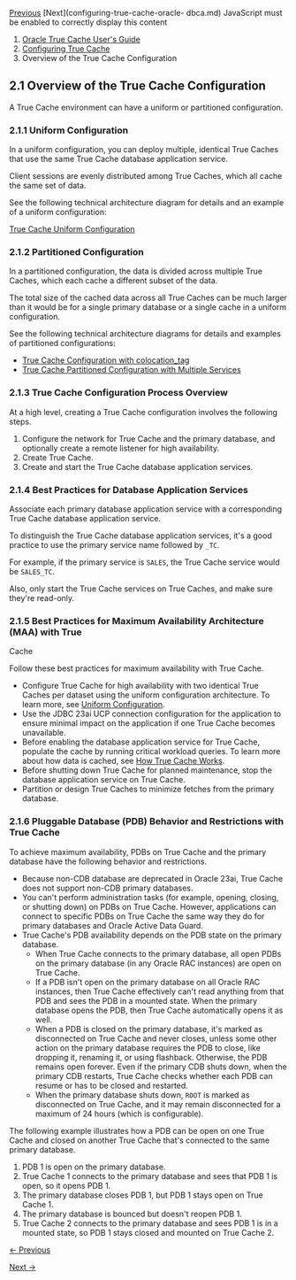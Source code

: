 [Previous](configuring-true-cache.md) [Next](configuring-true-cache-oracle-
dbca.md) JavaScript must be enabled to correctly display this content

  1. [Oracle True Cache User's Guide](index.md)
  2. [Configuring True Cache](configuring-true-cache.md)
  3. Overview of the True Cache Configuration

## 2.1 Overview of the True Cache Configuration

A True Cache environment can have a uniform or partitioned configuration.

### 2.1.1 Uniform Configuration

In a uniform configuration, you can deploy multiple, identical True Caches
that use the same True Cache database application service.

Client sessions are evenly distributed among True Caches, which all cache the
same set of data.

See the following technical architecture diagram for details and an example of
a uniform configuration:

[True Cache Uniform Configuration](../tciad/tc_uniform_conf.md)

### 2.1.2 Partitioned Configuration

In a partitioned configuration, the data is divided across multiple True
Caches, which each cache a different subset of the data.

The total size of the cached data across all True Caches can be much larger
than it would be for a single primary database or a single cache in a uniform
configuration.

See the following technical architecture diagrams for details and examples of
partitioned configurations:

  * [True Cache Configuration with colocation_tag](../tciad/tc_part_coloc_conf.md)
  * [True Cache Partitioned Configuration with Multiple Services](../tciad/tc_part_mult_conf.md)

### 2.1.3 True Cache Configuration Process Overview

At a high level, creating a True Cache configuration involves the following
steps.

  1. Configure the network for True Cache and the primary database, and optionally create a remote listener for high availability.
  2. Create True Cache.
  3. Create and start the True Cache database application services.

### 2.1.4 Best Practices for Database Application Services

Associate each primary database application service with a corresponding True
Cache database application service.

To distinguish the True Cache database application services, it's a good
practice to use the primary service name followed by `_TC`.

For example, if the primary service is `SALES`, the True Cache service would
be `SALES_TC`.

Also, only start the True Cache services on True Caches, and make sure they're
read-only.

### 2.1.5 Best Practices for Maximum Availability Architecture (MAA) with True
Cache

Follow these best practices for maximum availability with True Cache.

  * Configure True Cache for high availability with two identical True Caches per dataset using the uniform configuration architecture. To learn more, see [Uniform Configuration](overview-true-cache-configuration.md#GUID-CC75EDE3-11B2-447F-ADD0-9ED5E83D22D3 "In a uniform configuration, you can deploy multiple, identical True Caches that use the same True Cache database application service."). 
  * Use the JDBC 23ai UCP connection configuration for the application to ensure minimal impact on the application if one True Cache becomes unavailable.
  * Before enabling the database application service for True Cache, populate the cache by running critical workload queries. To learn more about how data is cached, see [How True Cache Works](overview-oracle-true-cache.md#GUID-B2A69908-5E17-4D2A-97FB-F768DDE43B32 "At a high level, here's how Oracle True Cache works."). 
  * Before shutting down True Cache for planned maintenance, stop the database application service on True Cache.
  * Partition or design True Caches to minimize fetches from the primary database.

### 2.1.6 Pluggable Database (PDB) Behavior and Restrictions with True Cache

To achieve maximum availability, PDBs on True Cache and the primary database
have the following behavior and restrictions.

  * Because non-CDB database are deprecated in Oracle 23ai, True Cache does not support non-CDB primary databases.
  * You can't perform administration tasks (for example, opening, closing, or shutting down) on PDBs on True Cache. However, applications can connect to specific PDBs on True Cache the same way they do for primary databases and Oracle Active Data Guard.
  * True Cache's PDB availability depends on the PDB state on the primary database. 
    * When True Cache connects to the primary database, all open PDBs on the primary database (in any Oracle RAC instances) are open on True Cache. 
    * If a PDB isn't open on the primary database on all Oracle RAC instances, then True Cache effectively can't read anything from that PDB and sees the PDB in a mounted state. When the primary database opens the PDB, then True Cache automatically opens it as well.
    * When a PDB is closed on the primary database, it's marked as disconnected on True Cache and never closes, unless some other action on the primary database requires the PDB to close, like dropping it, renaming it, or using flashback. Otherwise, the PDB remains open forever. Even if the primary CDB shuts down, when the primary CDB restarts, True Cache checks whether each PDB can resume or has to be closed and restarted. 
    * When the primary database shuts down, `ROOT` is marked as disconnected on True Cache, and it may remain disconnected for a maximum of 24 hours (which is configurable). 

The following example illustrates how a PDB can be open on one True Cache and
closed on another True Cache that's connected to the same primary database.

  1. PDB 1 is open on the primary database.
  2. True Cache 1 connects to the primary database and sees that PDB 1 is open, so it opens PDB 1.
  3. The primary database closes PDB 1, but PDB 1 stays open on True Cache 1.
  4. The primary database is bounced but doesn't reopen PDB 1.
  5. True Cache 2 connects to the primary database and sees PDB 1 is in a mounted state, so PDB 1 stays closed and mounted on True Cache 2.


[← Previous](configuring-true-cache.md)

[Next →](overview-true-cache-configuration.md)
